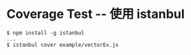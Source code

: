 # Coverage Test -- 使用 istanbul

```
$ npm install -g istanbul
...
$ istanbul cover example/vectorEx.js
```
